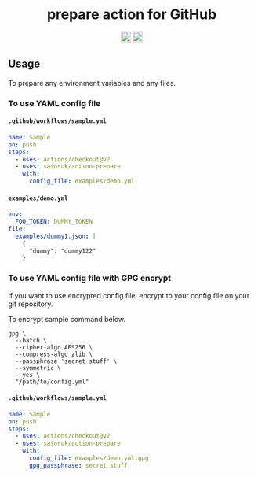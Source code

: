 <h1 align="center">prepare action for GitHub</h2>

<p align="center">
  <a href="https://github.com/satoruk/action-prepare/actions?query=workflow%3ATest"><img src="https://github.com/satoruk/action-prepare/workflows/Test/badge.svg" height="20"/></a>
  <a href="https://codecov.io/gh/satoruk/action-prepare"><img src="https://codecov.io/gh/satoruk/action-prepare/branch/master/graph/badge.svg" height="20"/></a>
</p>

## Usage

To prepare any environment variables and any files.

### To use YAML config file

#### `.github/workflows/sample.yml`

```yaml
name: Sample
on: push
steps:
  - uses: actions/checkout@v2
  - uses: satoruk/action-prepare
    with:
      config_file: examples/demo.yml
```

#### `examples/demo.yml`

```yaml
env:
  FOO_TOKEN: DUMMY_TOKEN
file:
  examples/dummy1.json: |
    {
      "dummy": "dummy122"
    }
```

### To use YAML config file with GPG encrypt

If you want to use encrypted config file, encrypt to your config file on your git repository.

To encrypt sample command below.

```shell
gpg \
  --batch \
  --cipher-algo AES256 \
  --compress-algo zlib \
  --passphrase 'secret stuff' \
  --symmetric \
  --yes \
  "/path/to/config.yml"
```

#### `.github/workflows/sample.yml`

```yaml
name: Sample
on: push
steps:
  - uses: actions/checkout@v2
  - uses: satoruk/action-prepare
    with:
      config_file: examples/demo.yml.gpg
      gpg_passphrase: secret stuff
```
